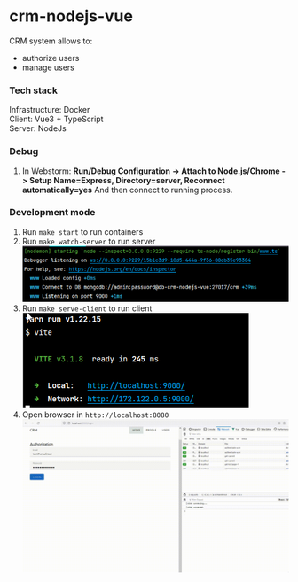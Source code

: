 # crm-nodejs-vue

CRM system allows to:

- authorize users
- manage users

### Tech stack

Infrastructure: Docker  
Client: Vue3 + TypeScript  
Server: NodeJs

### Debug

1. In Webstorm: **Run/Debug Configuration -> Attach to
   Node.js/Chrome -> Setup Name=Express, Directory=server,
   Reconnect automatically=yes** And then connect to
   running process.

### Development mode

1. Run `make start` to run containers
2. Run `make watch-server` to run server  
   ![img.png](/documentation/pics/start-server.png)
3. Run `make serve-client` to run client  
   ![img_1.png](/documentation/pics/start-client.png)
4. Open browser in `http://localhost:8080`
   ![app.gif](/documentation/pics/app.gif)